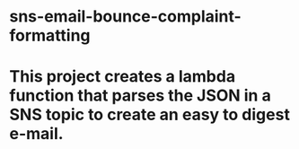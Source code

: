 # sns-email-bounce-complaint-formatting
# This project creates a lambda function that parses the JSON in a SNS topic to create an easy to digest e-mail.
